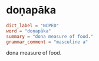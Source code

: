 # doṇapāka

``` toml
dict_label = "NCPED"
word = "doṇapāka"
summary = "dona measure of food."
grammar_comment = "masculine a"
```

dona measure of food.

